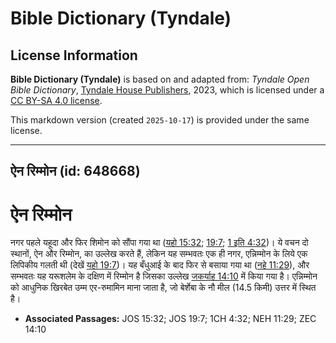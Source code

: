 # Bible Dictionary (Tyndale)

## License Information

**Bible Dictionary (Tyndale)** is based on and adapted from: _Tyndale Open Bible Dictionary_, [Tyndale House Publishers](https://tyndaleopenresources.com/), 2023, which is licensed under a [CC BY-SA 4.0 license](https://creativecommons.org/licenses/by-sa/4.0/legalcode.en).

This markdown version (created `2025-10-17`) is provided under the same license.



--------------------------------

## ऐन रिम्मोन (id: 648668)

ऐन रिम्मोन
==========

नगर पहले यहूदा और फिर शिमोन को सौंपा गया था ([यहो 15:32](https://ref.ly/Josh15:32); [19:7](https://ref.ly/Josh19:7); [1 इति 4:32](https://ref.ly/1Chr4:32))। ये वचन दो स्थानों, ऐन और रिम्मोन, का उल्लेख करते हैं, लेकिन यह सम्भवतः एक ही नगर, एन्निम्मोन के लिये एक लिपिकीय गलती थी (देखें [यहो 19:7](https://ref.ly/Josh19:7))। यह बँधुआई के बाद फिर से बसाया गया था ([नहे 11:29](https://ref.ly/Neh11:29)), और सम्भवतः यह यरूशलेम के दक्षिण में रिम्मोन है जिसका उल्लेख [जकर्याह 14:10](https://ref.ly/Zech14:10) में किया गया है। एन्निम्मोन को आधुनिक खिरबेत उम्म एर\-रुमामिन माना जाता है, जो बेर्शेबा के नौ मील (14\.5 किमी) उत्तर में स्थित है।

* **Associated Passages:** JOS 15:32; JOS 19:7; 1CH 4:32; NEH 11:29; ZEC 14:10

